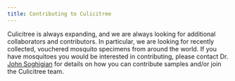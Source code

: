 ```yaml
---
title: Contributing to Culicitree
---
```


Culicitree is always expanding, and we are always looking for additional collaborators and contributors.  In particular, we are looking for recently collected, vouchered mosquito specimens from around the world.  If you have mosquitoes you would be interested in contributing, please contact Dr. [John Soghigian](mailto:john.soghigian@ucalgary.ca) for details on how you can contribute samples and/or join the Culicitree team.
